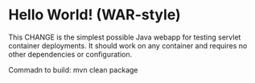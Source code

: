 Hello World! (WAR-style)
===============

This CHANGE is the simplest possible Java webapp for testing servlet container deployments.  It should work on any container and requires no other dependencies or configuration.

Commadn to build:
mvn clean package
